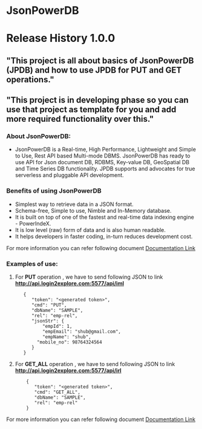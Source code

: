 # JsonPowerDB  

# Release History 1.0.0

## "This project is all about basics of JsonPowerDB (JPDB) and how to use JPDB for PUT and GET operations." 

## "This project is in developing phase so you can use that project as template for you and add more required functionality over this."

### About JsonPowerDB:

- JsonPowerDB is a Real-time, High Performance, Lightweight and Simple to Use, Rest API based Multi-mode DBMS. JsonPowerDB has ready to use API for Json document DB, RDBMS, Key-value DB, GeoSpatial DB and Time Series DB functionality. JPDB supports and advocates for true serverless and pluggable API development.

### Benefits of using JsonPowerDB

- Simplest way to retrieve data in a JSON format.
- Schema-free, Simple to use, Nimble and In-Memory database.
- It is built on top of one of the fastest and real-time data indexing engine - PowerIndeX.
- It is low level (raw) form of data and is also human readable.
- It helps developers in faster coding, in-turn reduces development cost.

For more information you can refer following document 
  [Documentation Link](http://login2explore.com/jpdb/docs.html)

### Examples of use:

 1. For **PUT** operation , we have to send following JSON to link **http://api.login2explore.com:5577/api/iml**

           {
              "token": "<generated token>",
              "cmd": "PUT",
              "dbName": "SAMPLE",
              "rel": "emp-rel",
              "jsonStr": {
                  "empId": 1,
                  "empEmail": "shub@gmail.com",
                  "empName": "shub",
                "mobile_no": 98764324564
              }
           }
2. For **GET_ALL** operation , we have to send following JSON to link **http://api.login2explore.com:5577/api/irl**

           {
              "token": "<generated token>",
              "cmd": "GET_ALL",
              "dbName": "SAMPLE",
              "rel": "emp-rel"
           }
 For more information you can refer following document 
  [Documentation Link](http://login2explore.com/jpdb/docs.html) 
  
  
 
